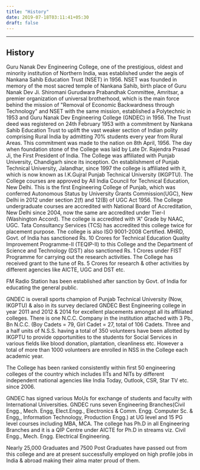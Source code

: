 ```yaml
---
title: "History"
date: 2019-07-18T03:11:41+05:30
draft: false
---
```


---
History
---
Guru Nanak Dev Engineering College, one of the prestigious, oldest and minority institution of Northern India, was established under the aegis of Nankana Sahib Education Trust (NSET) in 1956. NSET was founded in memory of the most sacred temple of Nankana Sahib, birth place of Guru Nanak Dev Ji. Shiromani Gurudwara Prabandhak Committee, Amritsar, a premier organization of universal brotherhood, which is the main force behind the mission of "Removal of Economic Backwardness through Technology" and NSET with the same mission, established a Polytechnic in 1953 and Guru Nanak Dev Engineering College (GNDEC) in 1956. The Trust deed was registered on 24th February 1953 with a commitment by Nankana Sahib Education Trust to uplift the vast weaker section of Indian polity comprising Rural India by admitting 70% students every year from Rural Areas. This commitment was made to the nation on 8th April, 1956. The day when foundation stone of the College was laid by Late Dr. Rajendra Prasad Ji, the First President of India.
The College was affiliated with Punjab University, Chandigarh since its inception. On establishment of Punjab Technical University, Jalandhar, since 1997 the college is affiliated with it, which is now known as I.K.Gujral Punjab Technical University (IKGPTU). The College courses are approved by All India Council for Technical Education, New Delhi. This is the first Engineering College of Punjab, which was conferred Autonomous Status by University Grants Commission(UGC), New Delhi in 2012 under section 2(f) and 12(B) of UGC Act 1956. The College undergraduate courses are accredited with National Board of Accreditation, New Delhi since 2004, now the same are accredited under Tier-I (Washington Accord). The college is accredited with ‘A” Grade by NAAC, UGC. Tata Consultancy Services (TCS) has accredited this college twice for placement purpose. The college is also ISO 9001-2008 Certified.
MHRD, Govt. of India has sanctioned Rs. 10 Crores for Technical Education Quality Improvement Programme-II (TEQIP-II) to this College and the Department of Science and Technology (DST) also sanctioned Rs. 1 Crores under FIST Programme for carrying out the research activities. The College has received grant to the tune of Rs. 5 Crores for research & other activities by different agencies like AICTE, UGC and DST etc.

FM Radio Station has been established after sanction by Govt. of India for educating the general public.

GNDEC is overall sports champion of Punjab Technical University (Now, IKGPTU) & also in its survey declared GNDEC Best Engineering college in year 2011 and 2012 & 2014 for excellent placements amongst all its affiliated colleges. There is one N.C.C. Company in the institution attached with 3 Pb., Bn N.C.C. (Boy Cadets = 79, Girl Cadet = 27, total of 106 Cadets. Three and a half units of N.S.S. having a total of 350 volunteers have been allotted by IKGPTU to provide opportunities to the students for Social Services in various fields like blood donation, plantation, cleanliness etc. However a total of more than 1000 volunteers are enrolled in NSS in the College each academic year.

The College has been ranked consistently within first 50 engineering colleges of the country which includes IITs and NITs by different independent national agencies like India Today, Outlook, CSR, Star TV etc. since 2006.

GNDEC has signed various MoUs for exchange of students and faculty with International Universities.
GNDEC runs seven Engineering Branches(Civil Engg., Mech. Engg, Elect.Engg., Electronics & Comm. Engg. Computer Sc. & Engg,, Information Technology, Production Engg.) at UG level and 15 PG level courses including MBA, MCA. The college has Ph.D in all Engineering Branches and it is a QIP Centre under AICTE for Ph.D in streams viz. Civil Engg., Mech. Engg. Electrical Engineering.

Nearly 25,000 Graduates and 7500 Post Graduates have passed out from this college and are at present successfully employed on high profile jobs in India & abroad making their alma mater proud of them.

